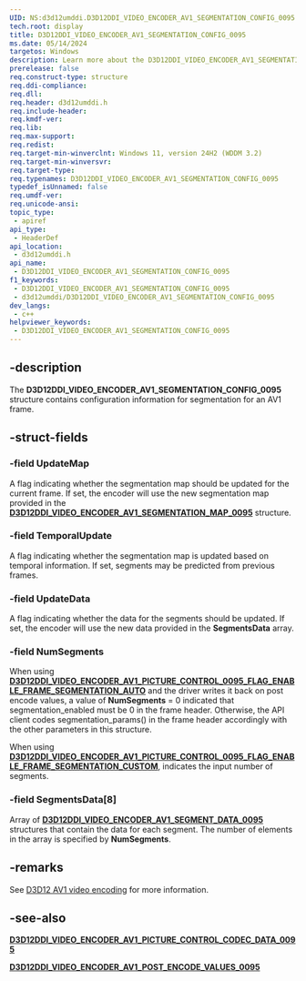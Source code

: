```yaml
---
UID: NS:d3d12umddi.D3D12DDI_VIDEO_ENCODER_AV1_SEGMENTATION_CONFIG_0095
tech.root: display
title: D3D12DDI_VIDEO_ENCODER_AV1_SEGMENTATION_CONFIG_0095
ms.date: 05/14/2024
targetos: Windows
description: Learn more about the D3D12DDI_VIDEO_ENCODER_AV1_SEGMENTATION_CONFIG_0095 structure.
prerelease: false
req.construct-type: structure
req.ddi-compliance: 
req.dll: 
req.header: d3d12umddi.h
req.include-header: 
req.kmdf-ver: 
req.lib: 
req.max-support: 
req.redist: 
req.target-min-winverclnt: Windows 11, version 24H2 (WDDM 3.2)
req.target-min-winversvr: 
req.target-type: 
req.typenames: D3D12DDI_VIDEO_ENCODER_AV1_SEGMENTATION_CONFIG_0095
typedef_isUnnamed: false
req.umdf-ver: 
req.unicode-ansi: 
topic_type:
 - apiref
api_type:
 - HeaderDef
api_location:
 - d3d12umddi.h
api_name:
 - D3D12DDI_VIDEO_ENCODER_AV1_SEGMENTATION_CONFIG_0095
f1_keywords:
 - D3D12DDI_VIDEO_ENCODER_AV1_SEGMENTATION_CONFIG_0095
 - d3d12umddi/D3D12DDI_VIDEO_ENCODER_AV1_SEGMENTATION_CONFIG_0095
dev_langs:
 - c++
helpviewer_keywords:
 - D3D12DDI_VIDEO_ENCODER_AV1_SEGMENTATION_CONFIG_0095
---
```


## -description

The **D3D12DDI_VIDEO_ENCODER_AV1_SEGMENTATION_CONFIG_0095** structure contains configuration information for segmentation for an AV1 frame.

## -struct-fields

### -field UpdateMap

A flag indicating whether the segmentation map should be updated for the current frame. If set, the encoder will use the new segmentation map provided in the [**D3D12DDI_VIDEO_ENCODER_AV1_SEGMENTATION_MAP_0095**](ns-d3d12umddi-d3d12ddi_video_encoder_av1_segmentation_map_0095.md) structure.

### -field TemporalUpdate

A flag indicating whether the segmentation map is updated based on temporal information. If set, segments may be predicted from previous frames.

### -field UpdateData

A flag indicating whether the data for the segments should be updated. If set, the encoder will use the new data provided in the **SegmentsData** array.

### -field NumSegments

When using [**D3D12DDI_VIDEO_ENCODER_AV1_PICTURE_CONTROL_0095_FLAG_ENABLE_FRAME_SEGMENTATION_AUTO**](ne-d3d12umddi-d3d12ddi_video_encoder_av1_picture_control_0095_flags.md) and the driver writes it back on post encode values, a value of **NumSegments** = 0 indicated that segmentation_enabled must be 0 in the frame header. Otherwise, the API client codes segmentation_params() in the frame header accordingly with the other parameters in this structure.

When using [**D3D12DDI_VIDEO_ENCODER_AV1_PICTURE_CONTROL_0095_FLAG_ENABLE_FRAME_SEGMENTATION_CUSTOM**](ne-d3d12umddi-d3d12ddi_video_encoder_av1_picture_control_0095_flags.md), indicates the input number of segments.

### -field SegmentsData[8]

Array of [**D3D12DDI_VIDEO_ENCODER_AV1_SEGMENT_DATA_0095**](ns-d3d12umddi-d3d12ddi_video_encoder_av1_segment_data_0095.md) structures that contain the data for each segment. The number of elements in the array is specified by **NumSegments**.

## -remarks

See [D3D12 AV1 video encoding](/windows-hardware/drivers/display/video-encoding-d3d12-av1.md) for more information.

## -see-also

[**D3D12DDI_VIDEO_ENCODER_AV1_PICTURE_CONTROL_CODEC_DATA_0095**](ns-d3d12umddi-d3d12ddi_video_encoder_av1_picture_control_codec_data_0095.md)

[**D3D12DDI_VIDEO_ENCODER_AV1_POST_ENCODE_VALUES_0095**](ns-d3d12umddi-d3d12ddi_video_encoder_av1_post_encode_values_0095.md)
